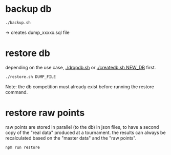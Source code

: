 # backup db

```sh
./backup.sh
```

-> creates dump_xxxxx.sql file


# restore db

depending on the use case, [./dropdb.sh](./dropdb.sh) or [./createdb.sh NEW_DB](./createdb.sh) first.

```sh
./restore.sh DUMP_FILE
```

Note: the db competition must already exist before running the restore command.


# restore raw points

raw points are stored in parallel (to the db) in json files, to have a second copy of the "real data" produced at a tournament. the results can always be recalculated based on the "master data" and the "raw points".

```sh
npm run restore
```
